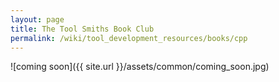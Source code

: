 ```yaml
---
layout: page
title: The Tool Smiths Book Club
permalink: /wiki/tool_development_resources/books/cpp
---
```

![coming soon]({{ site.url }}/assets/common/coming_soon.jpg)
